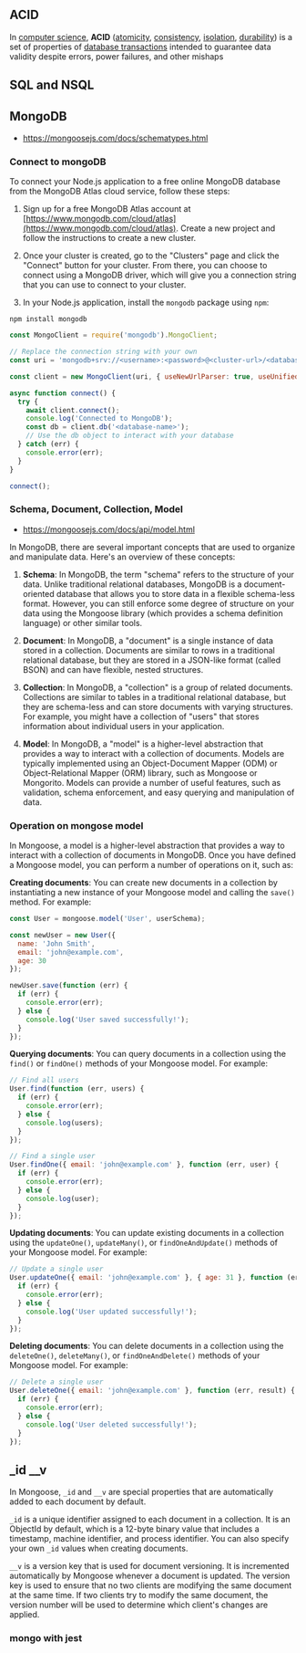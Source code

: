 ## ACID

In [computer science](https://en.wikipedia.org/wiki/Computer_science "Computer science"), **ACID** ([atomicity](https://en.wikipedia.org/wiki/Atomicity_(database_systems) "Atomicity (database systems)"), [consistency](https://en.wikipedia.org/wiki/Consistency_(database_systems) "Consistency (database systems)"), [isolation](https://en.wikipedia.org/wiki/Isolation_(database_systems) "Isolation (database systems)"), [durability](https://en.wikipedia.org/wiki/Durability_(database_systems) "Durability (database systems)")) is a set of properties of [database transactions](https://en.wikipedia.org/wiki/Database_transaction "Database transaction") intended to guarantee data validity despite errors, power failures, and other mishaps
## SQL and NSQL

## MongoDB

- https://mongoosejs.com/docs/schematypes.html

### Connect to mongoDB

To connect your Node.js application to a free online MongoDB database from the MongoDB Atlas cloud service, follow these steps:

1.  Sign up for a free MongoDB Atlas account at [https://www.mongodb.com/cloud/atlas](https://www.mongodb.com/cloud/atlas). Create a new project and follow the instructions to create a new cluster.
    
2.  Once your cluster is created, go to the "Clusters" page and click the "Connect" button for your cluster. From there, you can choose to connect using a MongoDB driver, which will give you a connection string that you can use to connect to your cluster.
    
3.  In your Node.js application, install the `mongodb` package using `npm`:
```
npm install mongodb
```

```js
const MongoClient = require('mongodb').MongoClient;

// Replace the connection string with your own
const uri = 'mongodb+srv://<username>:<password>@<cluster-url>/<database-name>?retryWrites=true&w=majority';

const client = new MongoClient(uri, { useNewUrlParser: true, useUnifiedTopology: true });

async function connect() {
  try {
    await client.connect();
    console.log('Connected to MongoDB');
    const db = client.db('<database-name>');
    // Use the db object to interact with your database
  } catch (err) {
    console.error(err);
  }
}

connect();

```


### Schema, Document, Collection, Model

- https://mongoosejs.com/docs/api/model.html

In MongoDB, there are several important concepts that are used to organize and manipulate data. Here's an overview of these concepts:

1.  **Schema**: In MongoDB, the term "schema" refers to the structure of your data. Unlike traditional relational databases, MongoDB is a document-oriented database that allows you to store data in a flexible schema-less format. However, you can still enforce some degree of structure on your data using the Mongoose library (which provides a schema definition language) or other similar tools.
    
2.  **Document**: In MongoDB, a "document" is a single instance of data stored in a collection. Documents are similar to rows in a traditional relational database, but they are stored in a JSON-like format (called BSON) and can have flexible, nested structures.
    
3.  **Collection**: In MongoDB, a "collection" is a group of related documents. Collections are similar to tables in a traditional relational database, but they are schema-less and can store documents with varying structures. For example, you might have a collection of "users" that stores information about individual users in your application.
    
4.  **Model**: In MongoDB, a "model" is a higher-level abstraction that provides a way to interact with a collection of documents. Models are typically implemented using an Object-Document Mapper (ODM) or Object-Relational Mapper (ORM) library, such as Mongoose or Mongorito. Models can provide a number of useful features, such as validation, schema enforcement, and easy querying and manipulation of data.

### Operation on mongose model

In Mongoose, a model is a higher-level abstraction that provides a way to interact with a collection of documents in MongoDB. Once you have defined a Mongoose model, you can perform a number of operations on it, such as:

**Creating documents**: You can create new documents in a collection by instantiating a new instance of your Mongoose model and calling the `save()` method. For example:
```js
const User = mongoose.model('User', userSchema);

const newUser = new User({
  name: 'John Smith',
  email: 'john@example.com',
  age: 30
});

newUser.save(function (err) {
  if (err) {
    console.error(err);
  } else {
    console.log('User saved successfully!');
  }
});
```

**Querying documents**: You can query documents in a collection using the `find()` or `findOne()` methods of your Mongoose model. For example:

```js
// Find all users
User.find(function (err, users) {
  if (err) {
    console.error(err);
  } else {
    console.log(users);
  }
});

// Find a single user
User.findOne({ email: 'john@example.com' }, function (err, user) {
  if (err) {
    console.error(err);
  } else {
    console.log(user);
  }
});
```

**Updating documents**: You can update existing documents in a collection using the `updateOne()`, `updateMany()`, or `findOneAndUpdate()` methods of your Mongoose model. For example:

```js
// Update a single user
User.updateOne({ email: 'john@example.com' }, { age: 31 }, function (err, result) {
  if (err) {
    console.error(err);
  } else {
    console.log('User updated successfully!');
  }
});

```

**Deleting documents**: You can delete documents in a collection using the `deleteOne()`, `deleteMany()`, or `findOneAndDelete()` methods of your Mongoose model. For example:

```js
// Delete a single user
User.deleteOne({ email: 'john@example.com' }, function (err, result) {
  if (err) {
    console.error(err);
  } else {
    console.log('User deleted successfully!');
  }
});

```

## \_id \_\_v

In Mongoose, `_id` and `__v` are special properties that are automatically added to each document by default.

`_id` is a unique identifier assigned to each document in a collection. It is an ObjectId by default, which is a 12-byte binary value that includes a timestamp, machine identifier, and process identifier. You can also specify your own `_id` values when creating documents.

`__v` is a version key that is used for document versioning. It is incremented automatically by Mongoose whenever a document is updated. The version key is used to ensure that no two clients are modifying the same document at the same time. If two clients try to modify the same document, the version number will be used to determine which client's changes are applied.

### mongo with jest

